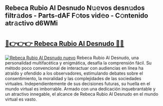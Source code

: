 ## Rebeca Rubio Al Desnudo N𝚞𝚎vos desn𝚞dos filtr𝚊dos - Parts-dAF F𝚘tos vid𝚎o - C𝚘ntenido atr𝚊ctivo d6WMi

# <h2><a href="http://mb1ow9z.tromn.icu/?c=Rebeca+Rubio+Al+Desnudo">🔗👉👉👉 Rebeca Rubio Al Desnudo 🔗🔗</a></h2>

[![Rebeca Rubio Al Desnudo nuevo](https://i.imgur.com/pEAQMta.gif)](http://mb1ow9z.tromn.icu/?c=Rebeca+Rubio+Al+Desnudo)
Rebeca Rubio Al Desnudo, una personalidad multifacética y enigmática, desafía la comprensión fácil. Su método poco convencional de interactuar con audiencias en línea ha atraído y ofendido a los observadores, estimulando debates sobre el consentimiento, la moralidad y las complejidades de las sociedades virtuales. Independientemente de sus decisiones futuras, su huella en el mundo virtual es imborrable. Armado con una dedicación inquebrantable y un atractivo innegable, el alcance de Rebeca Rubio Al Desnudo en el mundo virtual es vasto.
